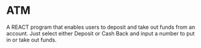 # ATM
A REACT program that enables users to deposit and take out funds from an account. 
Just select either Deposit or Cash Back and input a number to put in or take out funds. 
